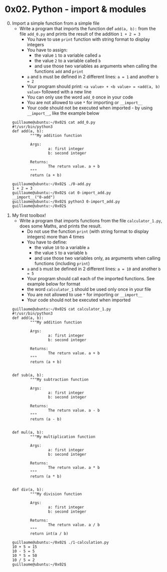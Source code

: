 # 0x02. Python - import & modules

0. Import a simple function from a simple file
	- Write a program that imports the function def `add(a, b):` from the file `add_0.py` and prints the result of the addition `1 + 2 = 3`
		- You have to use `print` function with string format to display integers
		- You have to assign:
			- the value `1` to a variable called `a`
			- the value `2` to a variable called `b`
			- and use those two variables as arguments when calling the functions `add` and `print`
		- `a` and `b` must be defined in 2 different lines: `a = 1` and another `b = 2`
		- Your program should print: `<a value> + <b value> = <add(a, b) value>` followed with a new line
		- You can only use the word `add_0` once in your code
		- You are not allowed to use `*` for importing or `__import__`
		- Your code should not be executed when imported - by using `__import__`, like the example below
	```
	guillaume@ubuntu:~/0x02$ cat add_0.py
	#!/usr/bin/python3
	def add(a, b):
    		"""My addition function

    		Args:
        			a: first integer
        			b: second integer

    		Returns:
        			The return value. a + b
    		"""
    		return (a + b)

	guillaume@ubuntu:~/0x02$ ./0-add.py
	1 + 2 = 3
	guillaume@ubuntu:~/0x02$ cat 0-import_add.py
	__import__("0-add")
	guillaume@ubuntu:~/0x02$ python3 0-import_add.py 
	guillaume@ubuntu:~/0x02$ 
	```
1. My first toolbox!
	- Write a program that imports functions from the file `calculator_1.py`, does some Maths, and prints the result.
		- Do not use the function `print` (with string format to display integers) more than 4 times
		- You have to define:
			- the value `10` to a variable `a` 
			- the value `5` to a variable `b`
			- and use those two variables only, as arguments when calling functions (including `print`)
		- `a` and `b` must be defined in 2 different lines: `a = 10` and another `b = 5`
		- Your program should call each of the imported functions. See example below for format
		- the word `calculator_1` should be used only once in your file
		- You are not allowed to use `*` for importing or `__import__`
		- Your code should not be executed when imported
	```
	guillaume@ubuntu:~/0x02$ cat calculator_1.py
	#!/usr/bin/python3
	def add(a, b):
    		"""My addition function

    		Args:
        			a: first integer
        			b: second integer

    		Returns:
        			The return value. a + b
    		"""
    		return (a + b)


	def sub(a, b):
    		"""My subtraction function

    		Args:
        			a: first integer
        			b: second integer

    		Returns:
        			The return value. a - b
    		"""
    		return (a - b)


	def mul(a, b):
    		"""My multiplication function

    		Args:
        			a: first integer
        			b: second integer

    		Returns:
        			The return value. a * b
    		"""
    		return (a * b)


	def div(a, b):
    		"""My division function

    		Args:
        			a: first integer
        			b: second integer

    		Returns:
        			The return value. a / b
    		"""
    		return int(a / b)

	guillaume@ubuntu:~/0x02$ ./1-calculation.py
	10 + 5 = 15
	10 - 5 = 5
	10 * 5 = 50
	10 / 5 = 2
	guillaume@ubuntu:~/0x02$
	```
